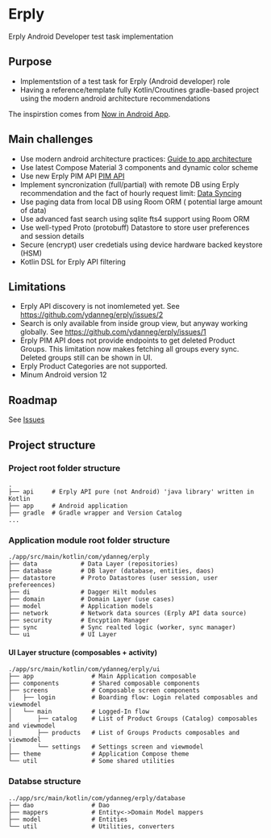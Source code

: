 # Erply
Erply Android Developer test task implementation

## Purpose
- Implementstion of a test task for Erply (Android developer) role
- Having a reference/template fully Kotlin/Croutines gradle-based project using the modern android architecture recommendations

The inspirstion comes from [Now in Android App](https://github.com/android/nowinandroid).

## Main challenges
- Use modern android architecture practices: [Guide to app architecture](https://developer.android.com/topic/architecture) 
- Use latest Compose Material 3 components and dynamic color scheme
- Use new Erply PIM API [PIM API](https://learn-api.erply.com/new-apis/pim-api)
- Implement syncronization (full/partial) with remote DB using Erply recommendation and the fact of hourly request limit: [Data Syncing](https://learn-api.erply.com/data-syncing)
- Use paging data from local DB using Room ORM ( potential large amount of data)
- Use advanced fast search using sqlite fts4 support using Room ORM
- Use well-typed Proto (protobuff) Datastore to store user preferences and session details
- Secure (encrypt) user credetials using device hardware backed keystore (HSM)
- Kotlin DSL for Erply API filtering

## Limitations
- Erply API discovery is not inomlemeted yet. See https://github.com/ydanneg/erply/issues/2
- Search is only available from inside group view, but anyway working globally. See https://github.com/ydanneg/erply/issues/1
- Erply PIM API does not provide endpoints to get deleted Product Groups. This limitation now makes fetching all groups every sync. Deleted groups still can be shown in UI.
- Erply Product Categories are not supported.
- Minum Android version 12

## Roadmap
See [Issues](https://github.com/ydanneg/erply/issues)

## Project structure

### Project root folder structure

```
.
├── api     # Erply API pure (not Android) 'java library' written in Kotlin
├── app     # Android application
├── gradle  # Gradle wrapper and Version Catalog
...
```

### Application module root folder structure

```
./app/src/main/kotlin/com/ydanneg/erply
├── data            # Data Layer (repositories)
├── database        # DB layer (database, entities, daos)
├── datastore       # Proto Datastores (user session, user prefereences)
├── di              # Dagger Hilt modules
├── domain          # Domain Layer (use cases)
├── model           # Application models
├── network         # Network data sources (Erply API data source)
├── security        # Encyption Manager
├── sync            # Sync realted logic (worker, sync manager)
└── ui              # UI Layer

```

#### UI Layer structure (composables + activity)
```
./app/src/main/kotlin/com/ydanneg/erply/ui
├── app                # Main Application composable
├── components         # Shared composable components
├── screens            # Composable screen components
│   ├── login          # Boarding flow: Login related composables and viewmodel
│   └── main           # Logged-In flow
│       ├── catalog    # List of Product Groups (Catalog) composables and viewmodel
│       ├── products   # List of Groups Products composables and viewmodel
│       └── settings   # Settings screen and viewmodel
├── theme              # Application Compose theme
└── util               # Some shared utilities

```

### Databse structure
```
../app/src/main/kotlin/com/ydanneg/erply/database
├── dao                # Dao
├── mappers            # Entity<->Domain Model mappers
├── model              # Entities
└── util               # Utilities, converters

```
